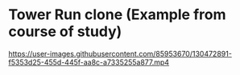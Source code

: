 # Tower Run clone (Example from course of study)
https://user-images.githubusercontent.com/85953670/130472891-f5353d25-455d-445f-aa8c-a7335255a877.mp4
